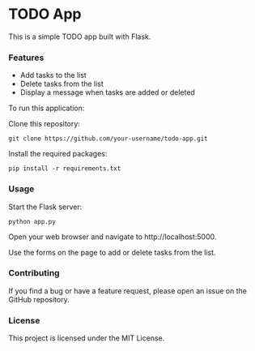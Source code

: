 # TODO App

This is a simple TODO app built with Flask.

### Features
- Add tasks to the list
- Delete tasks from the list
- Display a message when tasks are added or deleted


To run this application:

Clone this repository:

```
git clone https://github.com/your-username/todo-app.git
```
Install the required packages:

```
pip install -r requirements.txt
```

### Usage
Start the Flask server:

```
python app.py
```

Open your web browser and navigate to http://localhost:5000.

Use the forms on the page to add or delete tasks from the list.

### Contributing
If you find a bug or have a feature request, please open an issue on the GitHub repository.

### License
This project is licensed under the MIT License. 